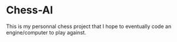 # Chess-AI

This is my personnal chess project that I hope to eventually code an engine/computer to play against.
